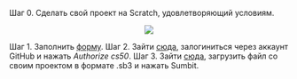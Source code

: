 Шаг 0. Сделать свой проект на Scratch, удовлетворяющий условиям.
<div align="center">
	<img src="https://i.imgur.com/784yL4m.png">
</div>

Шаг 1. Заполнить [форму](https://forms.cs50.io/b4e8bd58-1dd6-4a98-91a4-0d95143d63c6).
Шаг 2. Зайти [сюда](https://submit.cs50.io/invites/9770b67479384c4d8c37790779e466d9), залогиниться через аккаунт GitHub и нажать *Authorize cs50*.
Шаг 3. Зайти [сюда](https://submit.cs50.io/upload/cs50/problems/2021/x/scratch), загрузить файл со своим проектом в формате .sb3 и нажать Sumbit.